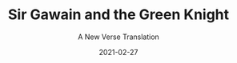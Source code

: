 ---
date: 2021-02-27
dateYear: 2021
isbn: 9780393334159
title: Sir Gawain and the Green Knight
subtitle: A New Verse Translation
description: "One of the founding stories of English literature, Sir Gawain and the Green Knight narrates the strange tale of a green knight on a green horse who rudely interrupts Camelot’s Round Table festivities one Yuletide, casting a pall of unease over the company and challenging one of their number to a wager. The virtuous Gawain accepts and decapitates the intruder with his own axe. Gushing blood, the knight reclaims his head, orders Gawain to seek him out a year hence, and departs. The following Yuletide, Gawain dutifully sets forth. His quest for the Green Knight involves a winter journey, a seduction scene in a dreamlike castle, a dire challenge answered—and a drama of enigmatic reward disguised as psychic undoing."
cover: cover-sir-gawain-and-the-green-knight-new-verse-translation.jpeg
coverGoogle: https://books.google.com/books/content?id=baXyswEACAAJ&printsec=frontcover&img=1&zoom=1&source=gbs_api
pageCount: 151
authors: Pearl Poet
publishers: WW Norton
published: 2018-10-18
publishedYear: 2018
translators:
- Simon Armitage
shelves:
- fiction
- classics
- translations
favorite: true
portfolioFeature: true
---